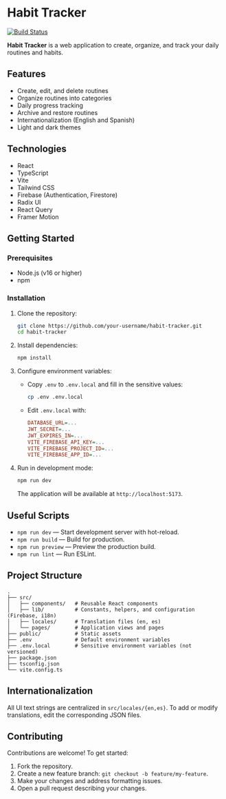 # Habit Tracker

[![Build Status](https://drone.mikebgdev.com/api/badges/mikebgdev/HabitTracker/status.svg)](https://drone.mikebgdev.com/mikebgdev/HabitTracker)

**Habit Tracker** is a web application to create, organize, and track your daily routines and habits.

## Features

- Create, edit, and delete routines
- Organize routines into categories
- Daily progress tracking
- Archive and restore routines
- Internationalization (English and Spanish)
- Light and dark themes

## Technologies

- React
- TypeScript
- Vite
- Tailwind CSS
- Firebase (Authentication, Firestore)
- Radix UI
- React Query
- Framer Motion

## Getting Started

### Prerequisites

- Node.js (v16 or higher)
- npm

### Installation

1. Clone the repository:
   ```bash
   git clone https://github.com/your-username/habit-tracker.git
   cd habit-tracker
   ```

2. Install dependencies:
   ```bash
   npm install
   ```

3. Configure environment variables:
    - Copy `.env` to `.env.local` and fill in the sensitive values:
      ```bash
      cp .env .env.local
      ```
    - Edit `.env.local` with:
      ```ini
      DATABASE_URL=...
      JWT_SECRET=...
      JWT_EXPIRES_IN=...
      VITE_FIREBASE_API_KEY=...
      VITE_FIREBASE_PROJECT_ID=...
      VITE_FIREBASE_APP_ID=...
      ```

4. Run in development mode:
   ```bash
   npm run dev
   ```
   The application will be available at `http://localhost:5173`.

## Useful Scripts

- `npm run dev` — Start development server with hot-reload.
- `npm run build` — Build for production.
- `npm run preview` — Preview the production build.
- `npm run lint` — Run ESLint.

## Project Structure

```
.
├── src/
│   ├── components/   # Reusable React components
│   ├── lib/          # Constants, helpers, and configuration (Firebase, i18n)
│   ├── locales/      # Translation files (en, es)
│   └── pages/        # Application views and pages
├── public/           # Static assets
├── .env              # Default environment variables
├── .env.local        # Sensitive environment variables (not versioned)
├── package.json
├── tsconfig.json
└── vite.config.ts
```

## Internationalization

All UI text strings are centralized in `src/locales/{en,es}`. To add or modify translations, edit the corresponding JSON
files.

## Contributing

Contributions are welcome! To get started:

1. Fork the repository.
2. Create a new feature branch: `git checkout -b feature/my-feature`.
3. Make your changes and address formatting issues.
4. Open a pull request describing your changes.